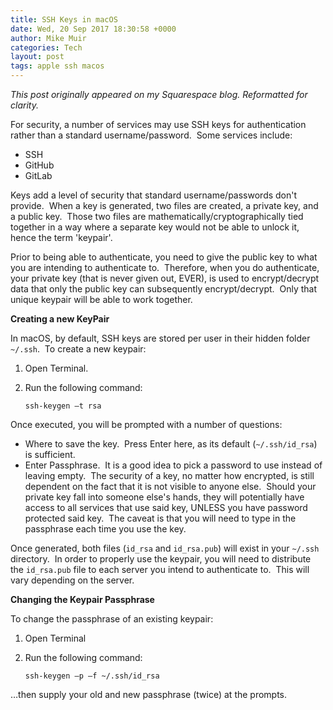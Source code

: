 ```yaml
---
title: SSH Keys in macOS
date: Wed, 20 Sep 2017 18:30:58 +0000
author: Mike Muir
categories: Tech
layout: post
tags: apple ssh macos
---
```


*This post originally appeared on my Squarespace blog. Reformatted for clarity.*

For security, a number of services may use SSH keys for authentication rather than a standard username/password.  Some services include:

- SSH
- GitHub
- GitLab

Keys add a level of security that standard username/passwords don't provide.  When a key is generated, two files are created, a private key, and a public key.  Those two files are mathematically/cryptographically tied together in a way where a separate key would not be able to unlock it, hence the term 'keypair'.

Prior to being able to authenticate, you need to give the public key to what you are intending to authenticate to.  Therefore, when you do authenticate, your private key (that is never given out, EVER), is used to encrypt/decrypt data that only the public key can subsequently encrypt/decrypt.  Only that unique keypair will be able to work together.

**Creating a new KeyPair**

In macOS, by default, SSH keys are stored per user in their hidden folder `~/.ssh`.  To create a new keypair:

1. Open Terminal.
2. Run the following command:

   ```
   ssh-keygen –t rsa
   ```

Once executed, you will be prompted with a number of questions:

- Where to save the key.  Press Enter here, as its default (`~/.ssh/id_rsa`) is sufficient.
- Enter Passphrase.  It is a good idea to pick a password to use instead of leaving empty.  The security of a key, no matter how encrypted, is still dependent on the fact that it is not visible to anyone else.  Should your private key fall into someone else's hands, they will potentially have access to all services that use said key, UNLESS you have password protected said key.  The caveat is that you will need to type in the passphrase each time you use the key.

Once generated, both files (`id_rsa` and `id_rsa.pub`) will exist in your `~/.ssh` directory.  In order to properly use the keypair, you will need to distribute the `id_rsa.pub` file to each server you intend to authenticate to.  This will vary depending on the server.

**Changing the Keypair Passphrase**

To change the passphrase of an existing keypair:

1. Open Terminal
2. Run the following command:

   ```
   ssh-keygen –p –f ~/.ssh/id_rsa
   ```

…then supply your old and new passphrase (twice) at the prompts.